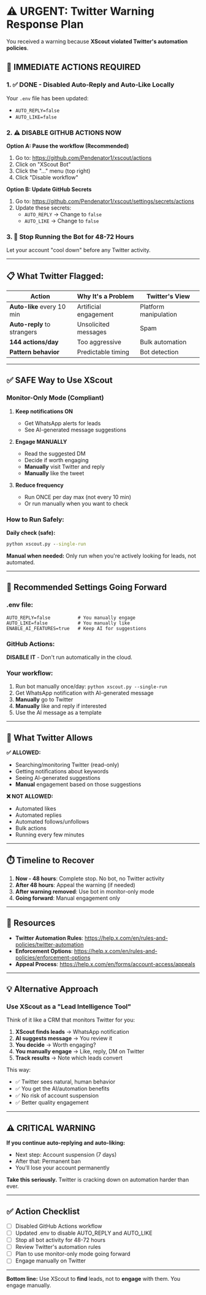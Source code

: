 # ⚠️ URGENT: Twitter Warning Response Plan

You received a warning because **XScout violated Twitter's automation policies**.

## 🚨 IMMEDIATE ACTIONS REQUIRED

### 1. ✅ DONE - Disabled Auto-Reply and Auto-Like Locally
Your `.env` file has been updated:
- `AUTO_REPLY=false`
- `AUTO_LIKE=false`

### 2. ⚠️ DISABLE GITHUB ACTIONS NOW

**Option A: Pause the workflow (Recommended)**
1. Go to: https://github.com/Pendenator1/xscout/actions
2. Click on "XScout Bot"
3. Click the "..." menu (top right)
4. Click "Disable workflow"

**Option B: Update GitHub Secrets**
1. Go to: https://github.com/Pendenator1/xscout/settings/secrets/actions
2. Update these secrets:
   - `AUTO_REPLY` → Change to `false`
   - `AUTO_LIKE` → Change to `false`

### 3. 🛑 Stop Running the Bot for 48-72 Hours
Let your account "cool down" before any Twitter activity.

---

## 📋 What Twitter Flagged:

| Action | Why It's a Problem | Twitter's View |
|--------|-------------------|----------------|
| **Auto-like** every 10 min | Artificial engagement | Platform manipulation |
| **Auto-reply** to strangers | Unsolicited messages | Spam |
| **144 actions/day** | Too aggressive | Bulk automation |
| **Pattern behavior** | Predictable timing | Bot detection |

---

## ✅ SAFE Way to Use XScout

### **Monitor-Only Mode** (Compliant)

1. **Keep notifications ON**
   - Get WhatsApp alerts for leads
   - See AI-generated message suggestions
   
2. **Engage MANUALLY**
   - Read the suggested DM
   - Decide if worth engaging
   - **Manually** visit Twitter and reply
   - **Manually** like the tweet

3. **Reduce frequency**
   - Run ONCE per day max (not every 10 min)
   - Or run manually when you want to check

### How to Run Safely:

**Daily check (safe):**
```cmd
python xscout.py --single-run
```

**Manual when needed:**
Only run when you're actively looking for leads, not automated.

---

## 🎯 Recommended Settings Going Forward

### .env file:
```
AUTO_REPLY=false          # You manually engage
AUTO_LIKE=false           # You manually like
ENABLE_AI_FEATURES=true   # Keep AI for suggestions
```

### GitHub Actions:
**DISABLE IT** - Don't run automatically in the cloud.

### Your workflow:
1. Run bot manually once/day: `python xscout.py --single-run`
2. Get WhatsApp notification with AI-generated message
3. **Manually** go to Twitter
4. **Manually** like and reply if interested
5. Use the AI message as a template

---

## 📖 What Twitter Allows

**✅ ALLOWED:**
- Searching/monitoring Twitter (read-only)
- Getting notifications about keywords
- Seeing AI-generated suggestions
- **Manual** engagement based on those suggestions

**❌ NOT ALLOWED:**
- Automated likes
- Automated replies
- Automated follows/unfollows
- Bulk actions
- Running every few minutes

---

## ⏱️ Timeline to Recover

1. **Now - 48 hours**: Complete stop. No bot, no Twitter activity
2. **After 48 hours**: Appeal the warning (if needed)
3. **After warning removed**: Use bot in monitor-only mode
4. **Going forward**: Manual engagement only

---

## 🔗 Resources

- **Twitter Automation Rules**: https://help.x.com/en/rules-and-policies/twitter-automation
- **Enforcement Options**: https://help.x.com/en/rules-and-policies/enforcement-options
- **Appeal Process**: https://help.x.com/en/forms/account-access/appeals

---

## 💡 Alternative Approach

### Use XScout as a "Lead Intelligence Tool"

Think of it like a CRM that monitors Twitter for you:

1. **XScout finds leads** → WhatsApp notification
2. **AI suggests message** → You review it
3. **You decide** → Worth engaging?
4. **You manually engage** → Like, reply, DM on Twitter
5. **Track results** → Note which leads convert

This way:
- ✅ Twitter sees natural, human behavior
- ✅ You get the AI/automation benefits
- ✅ No risk of account suspension
- ✅ Better quality engagement

---

## ⚠️ CRITICAL WARNING

**If you continue auto-replying and auto-liking:**
- Next step: Account suspension (7 days)
- After that: Permanent ban
- You'll lose your account permanently

**Take this seriously.** Twitter is cracking down on automation harder than ever.

---

## ✅ Action Checklist

- [ ] Disabled GitHub Actions workflow
- [ ] Updated .env to disable AUTO_REPLY and AUTO_LIKE
- [ ] Stop all bot activity for 48-72 hours
- [ ] Review Twitter's automation rules
- [ ] Plan to use monitor-only mode going forward
- [ ] Engage manually on Twitter

---

**Bottom line:** Use XScout to **find** leads, not to **engage** with them. You engage manually.
